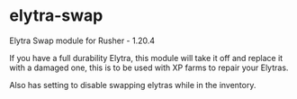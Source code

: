 # elytra-swap
Elytra Swap module for Rusher - 1.20.4

If you have a full durability Elytra, this module will take it off and replace it with a damaged one, this is to be used with XP farms to repair your Elytras.

Also has setting to disable swapping elytras while in the inventory.
